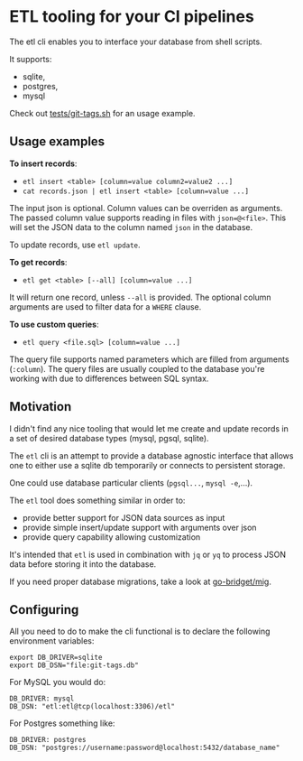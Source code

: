 # ETL tooling for your CI pipelines

The etl cli enables you to interface your database from shell scripts.

It supports:

- sqlite,
- postgres,
- mysql

Check out [tests/git-tags.sh](./tests/git-tags.sh) for an usage example.

## Usage examples

**To insert records**:

- `etl insert <table> [column=value column2=value2 ...]`
- `cat records.json | etl insert <table> [column=value ...]`

The input json is optional. Column values can be overriden as arguments.
The passed column value supports reading in files with `json=@<file>`.
This will set the JSON data to the column named `json` in the database.

To update records, use `etl update`.

**To get records**:

- `etl get <table> [--all] [column=value ...]`

It will return one record, unless `--all` is provided. The optional
column arguments are used to filter data for a `WHERE` clause.

**To use custom queries**:

- `etl query <file.sql> [column=value ...]`

The query file supports named parameters which are filled from arguments
(`:column`). The query files are usually coupled to the database you're
working with due to differences between SQL syntax.

## Motivation

I didn't find any nice tooling that would let me create and update
records in a set of desired database types (mysql, pgsql, sqlite).

The `etl` cli is an attempt to provide a database agnostic interface
that allows one to either use a sqlite db temporarily or connects to
persistent storage.

One could use database particular clients (`pgsql...`, `mysql -e`,...).

The `etl` tool does something similar in order to:

- provide better support for JSON data sources as input
- provide simple insert/update support with arguments over json
- provide query capability allowing customization

It's intended that `etl` is used in combination with `jq` or `yq` to
process JSON data before storing it into the database.

If you need proper database migrations, take a look at
[go-bridget/mig](https://github.com/go-bridget/mig).

## Configuring

All you need to do to make the cli functional is to declare the
following environment variables:

```
export DB_DRIVER=sqlite
export DB_DSN="file:git-tags.db"
```

For MySQL you would do:

```
DB_DRIVER: mysql
DB_DSN: "etl:etl@tcp(localhost:3306)/etl"
```

For Postgres something like:

```
DB_DRIVER: postgres
DB_DSN: "postgres://username:password@localhost:5432/database_name"
```
